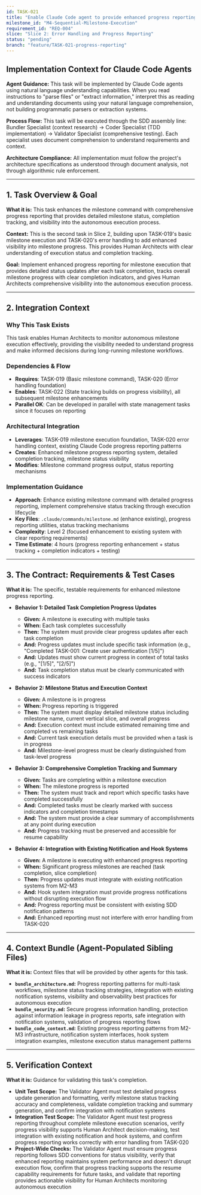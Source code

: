 ```yaml
---
id: TASK-021
title: "Enable Claude Code agent to provide enhanced progress reporting with detailed milestone status and completion tracking"
milestone_id: "M4-Sequential-Milestone-Execution"
requirement_id: "REQ-004"
slice: "Slice 2: Error Handling and Progress Reporting"
status: "pending"
branch: "feature/TASK-021-progress-reporting"
---
```


## Implementation Context for Claude Code Agents

**Agent Guidance:** This task will be implemented by Claude Code agents using natural language understanding capabilities. When you read instructions to "parse files" or "extract information," interpret this as reading and understanding documents using your natural language comprehension, not building programmatic parsers or extraction systems.

**Process Flow:** This task will be executed through the SDD assembly line: Bundler Specialist (context research) → Coder Specialist (TDD implementation) → Validator Specialist (comprehensive testing). Each specialist uses document comprehension to understand requirements and context.

**Architecture Compliance:** All implementation must follow the project's architecture specifications as understood through document analysis, not through algorithmic rule enforcement.

---

## 1. Task Overview & Goal

**What it is:** This task enhances the milestone command with comprehensive progress reporting that provides detailed milestone status, completion tracking, and visibility into the autonomous execution process.

**Context:** This is the second task in Slice 2, building upon TASK-019's basic milestone execution and TASK-020's error handling to add enhanced visibility into milestone progress. This provides Human Architects with clear understanding of execution status and completion tracking.

**Goal:** Implement enhanced progress reporting for milestone execution that provides detailed status updates after each task completion, tracks overall milestone progress with clear completion indicators, and gives Human Architects comprehensive visibility into the autonomous execution process.

---

## 2. Integration Context

### Why This Task Exists
This task enables Human Architects to monitor autonomous milestone execution effectively, providing the visibility needed to understand progress and make informed decisions during long-running milestone workflows.

### Dependencies & Flow
- **Requires**: TASK-019 (Basic milestone command), TASK-020 (Error handling foundation)
- **Enables**: TASK-022 (State tracking builds on progress visibility), all subsequent milestone enhancements
- **Parallel OK**: Can be developed in parallel with state management tasks since it focuses on reporting

### Architectural Integration
- **Leverages**: TASK-019 milestone execution foundation, TASK-020 error handling context, existing Claude Code progress reporting patterns
- **Creates**: Enhanced milestone progress reporting system, detailed completion tracking, milestone status visibility
- **Modifies**: Milestone command progress output, status reporting mechanisms

### Implementation Guidance
- **Approach**: Enhance existing milestone command with detailed progress reporting, implement comprehensive status tracking through execution lifecycle
- **Key Files**: `.claude/commands/milestone.md` (enhance existing), progress reporting utilities, status tracking mechanisms
- **Complexity**: Level 2 (focused enhancement to existing system with clear reporting requirements)
- **Time Estimate**: 4 hours (progress reporting enhancement + status tracking + completion indicators + testing)

---

## 3. The Contract: Requirements & Test Cases

**What it is:** The specific, testable requirements for enhanced milestone progress reporting.

* **Behavior 1: Detailed Task Completion Progress Updates**
  * **Given:** A milestone is executing with multiple tasks
  * **When:** Each task completes successfully
  * **Then:** The system must provide clear progress updates after each task completion
  * **And:** Progress updates must include specific task information (e.g., "Completed TASK-001: Create user authentication [1/5]")
  * **And:** Updates must show current progress in context of total tasks (e.g., "[1/5]", "[2/5]")
  * **And:** Task completion status must be clearly communicated with success indicators

* **Behavior 2: Milestone Status and Execution Context**
  * **Given:** A milestone is in progress
  * **When:** Progress reporting is triggered
  * **Then:** The system must display detailed milestone status including milestone name, current vertical slice, and overall progress
  * **And:** Execution context must include estimated remaining time and completed vs remaining tasks
  * **And:** Current task execution details must be provided when a task is in progress
  * **And:** Milestone-level progress must be clearly distinguished from task-level progress

* **Behavior 3: Comprehensive Completion Tracking and Summary**
  * **Given:** Tasks are completing within a milestone execution
  * **When:** The milestone progress is reported
  * **Then:** The system must track and report which specific tasks have completed successfully
  * **And:** Completed tasks must be clearly marked with success indicators and completion timestamps
  * **And:** The system must provide a clear summary of accomplishments at any point during execution
  * **And:** Progress tracking must be preserved and accessible for resume capability

* **Behavior 4: Integration with Existing Notification and Hook Systems**
  * **Given:** A milestone is executing with enhanced progress reporting
  * **When:** Significant progress milestones are reached (task completion, slice completion)
  * **Then:** Progress updates must integrate with existing notification systems from M2-M3
  * **And:** Hook system integration must provide progress notifications without disrupting execution flow
  * **And:** Progress reporting must be consistent with existing SDD notification patterns
  * **And:** Enhanced reporting must not interfere with error handling from TASK-020

---

## 4. Context Bundle (Agent-Populated Sibling Files)

**What it is:** Context files that will be provided by other agents for this task.

* **`bundle_architecture.md`:** Progress reporting patterns for multi-task workflows, milestone status tracking strategies, integration with existing notification systems, visibility and observability best practices for autonomous execution
* **`bundle_security.md`:** Secure progress information handling, protection against information leakage in progress reports, safe integration with notification systems, validation of progress reporting flows
* **`bundle_code_context.md`:** Existing progress reporting patterns from M2-M3 infrastructure, notification system interfaces, hook system integration examples, milestone execution status management patterns

---

## 5. Verification Context

**What it is:** Guidance for validating this task's completion.

* **Unit Test Scope:** The Validator Agent must test detailed progress update generation and formatting, verify milestone status tracking accuracy and completeness, validate completion tracking and summary generation, and confirm integration with notification systems
* **Integration Test Scope:** The Validator Agent must test progress reporting throughout complete milestone execution scenarios, verify progress visibility supports Human Architect decision-making, test integration with existing notification and hook systems, and confirm progress reporting works correctly with error handling from TASK-020
* **Project-Wide Checks:** The Validator Agent must ensure progress reporting follows SDD conventions for status visibility, verify that enhanced reporting maintains system performance and doesn't disrupt execution flow, confirm that progress tracking supports the resume capability requirements for future tasks, and validate that reporting provides actionable visibility for Human Architects monitoring autonomous execution